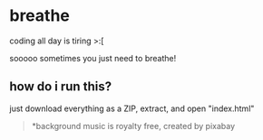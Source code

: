 # breathe
coding all day is tiring >:[

sooooo sometimes you just need to breathe!

##  how do i run this?
just download everything as a ZIP, extract, and open "index.html"

> *background music is royalty free, created by pixabay
